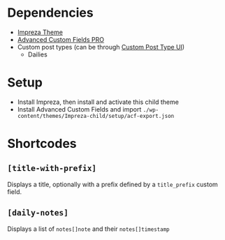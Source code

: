 # Dependencies
- [Impreza Theme](https://themeforest.net/item/impreza-retina-responsive-wordpress-theme/6434280)
- [Advanced Custom Fields PRO](https://advancedcustomfields.com/)
- Custom post types (can be through [Custom Post Type UI](https://wordpress.org/plugins/custom-post-type-ui/))
  - Dailies

# Setup
- Install Impreza, then install and activate this child theme
- Install Advanced Custom Fields and import `./wp-content/themes/Impreza-child/setup/acf-export.json`

# Shortcodes

## `[title-with-prefix]`
Displays a title, optionally with a prefix defined by a `title_prefix` custom field.

## `[daily-notes]`
Displays a list of `notes[]note` and their `notes[]timestamp`